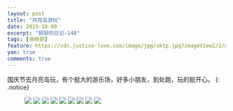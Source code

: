 ```yaml
---
layout: post
title: "月亮岛游玩"
date: 2019-10-09
excerpt: "妍妍的日记-148"
tags: [徐晓妍]
feature: https://cdn.justice-love.com/image/jpg/xktp.jpg?imageView2/1/w/1200/h/500
yan: true
comments: true
---
```

国庆节去月亮岛玩，有个挺大的游乐场，好多小朋友，到处跑，玩的挺开心。
{: .notice}
<figure>
    <img src="{{ site.staticUrl }}/yanyan/image/yueliangdaoyw1.jpg" />
    <img src="{{ site.staticUrl }}/yanyan/image/yueliangdaoyw2.jpg" />
    <img src="{{ site.staticUrl }}/yanyan/image/yueliangdaoyw3.jpg" />
    <img src="{{ site.staticUrl }}/yanyan/image/yueliangdaoyw4.jpg" />
    <img src="{{ site.staticUrl }}/yanyan/image/yueliangdaoyw5.jpg" />
    <img src="{{ site.staticUrl }}/yanyan/image/yueliangdaoyw6.jpg" />
    <img src="{{ site.staticUrl }}/yanyan/image/yueliangdaoyw10.jpg" />
    <img src="{{ site.staticUrl }}/yanyan/image/yueliangdaoyw11.jpg" />
    <img src="{{ site.staticUrl }}/yanyan/image/yueliangdaoyw12.jpg" />
</figure>
